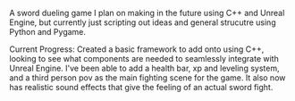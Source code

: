 A sword dueling game I plan on making in the future using C++ and Unreal Engine, but currently just scripting out ideas and general strucutre using Python and Pygame.

Current Progress: Created a basic framework to add onto using C++, looking to see what components are needed to seamlessly integrate with Unreal Engine. I've been able to add a health bar, xp and leveling system, and a third person pov as the main fighting scene for the game. It also now has realistic sound effects that give the feeling of an actual sword fight.

